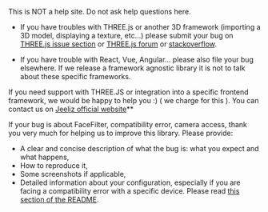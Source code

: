 This is NOT a help site. Do not ask help questions here.

* If you have troubles with THREE.js or another 3D framework (importing a 3D model, displaying a texture, etc...) please submit your bug on [THREE.js issue section](https://github.com/mrdoob/three.js/issues) or [THREE.js forum](https://discourse.threejs.org/) or [stackoverflow](http://stackoverflow.com/questions/tagged/three.js).

* If you have trouble with React, Vue, Angular... please also file your bug elsewhere. If we release a framework agnostic library it is not to talk about these specific frameworks.

If you need support with THREE.JS or integration into a specific frontend framework, we would be happy to help you :) ( we charge for this ). You can contact us on [Jeeliz official website](https://jeeliz.com)**

If your bug is about FaceFilter, compatibility error, camera access, thank you very much for helping us to improve this library. Please provide:

* A clear and concise description of what the bug is: what you expect and what happens,
* How to reproduce it,
* Some screenshots if applicable,
* Detailed information about your configuration, especially if you are facing a compatibility error with a specific device. Please read [this section of the README](https://github.com/jeeliz/jeelizFaceFilter#compatibility).
